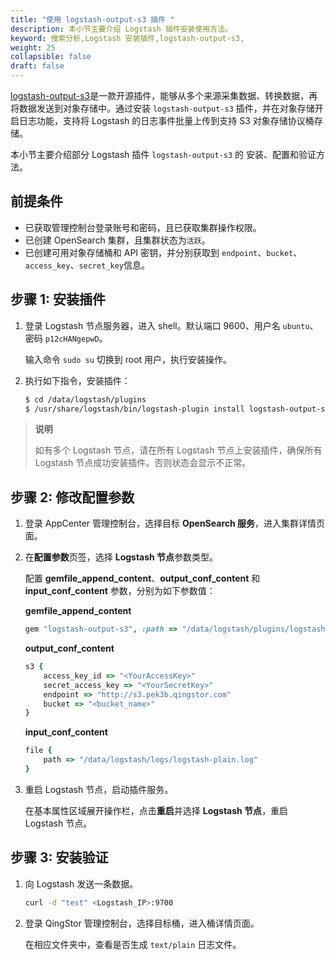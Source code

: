 ```yaml
---
title: "使用 logstash-output-s3 插件 "
description: 本小节主要介绍 Logstash 插件安装使用方法。
keyword: 搜索分析,Logstash 安装插件,logstash-output-s3,
weight: 25
collapsible: false
draft: false
---
```


[logstash-output-s3](https://www.elastic.co/guide/en/logstash/6.8/plugins-outputs-s3.html)是一款开源插件，能够从多个来源采集数据、转换数据，再将数据发送到对象存储中。通过安装 `logstash-output-s3` 插件，并在对象存储开启日志功能，支持将 Logstash 的日志事件批量上传到支持 S3 对象存储协议桶存储。

本小节主要介绍部分 Logstash 插件 `logstash-output-s3` 的 安装、配置和验证方法。

## 前提条件

- 已获取管理控制台登录账号和密码，且已获取集群操作权限。
- 已创建 OpenSearch 集群，且集群状态为`活跃`。
- 已创建可用对象存储桶和 API 密钥，并分别获取到 `endpoint`、`bucket`、`access_key`、`secret_key`信息。

## 步骤 1: 安装插件

1. 登录 Logstash 节点服务器，进入 shell。默认端口 9600、用户名 `ubuntu`、密码 `p12cHANgepwD`。

   输入命令 `sudo su` 切换到 root 用户，执行安装操作。

2. 执行如下指令，安装插件：

   ```bash
   $ cd /data/logstash/plugins
   $ /usr/share/logstash/bin/logstash-plugin install logstash-output-s3
   ```

> **说明**
>
> 如有多个 Logstash 节点，请在所有 Logstash 节点上安装插件，确保所有 Logstash 节点成功安装插件。否则状态会显示不正常。

## 步骤 2: 修改配置参数

1. 登录 AppCenter 管理控制台，选择目标 **OpenSearch 服务**，进入集群详情页面。
2. 在**配置参数**页签，选择 **Logstash 节点**参数类型。
   
   配置 **gemfile_append_content**、**output_conf_content** 和 **input_conf_content** 参数，分别为如下参数值：

   **gemfile_append_content**

   ```ruby
   gem "logstash-output-s3", :path => "/data/logstash/plugins/logstash-output-s3"
   ```

   **output_conf_content**

   ```ruby
   s3 {
       access_key_id => "<YourAccessKey>"
       secret_access_key => "<YourSecretKey>"
       endpoint => "http://s3.pek3b.qingstor.com"
       bucket => "<bucket_name>"
   }
   ```

   **input_conf_content**

   ```ruby
   file {
       path => "/data/logstash/logs/logstash-plain.log"
   }
   ```

3. 重启 Logstash 节点，启动插件服务。
   
   在基本属性区域展开操作栏，点击**重启**并选择 **Logstash 节点**，重启 Logstash 节点。
<!--
## 步骤 3: 开启桶日志归档

对象存储日志归档功能，可以将 Bucket 的访问日志以 Object 的形式存储至 Bucket 下的指定目录。

更多桶日志说明，请参见[日志归档](/storage/object-storage/manual/console/bucket_manage/logging/)。

1. 登录 QingStor 管理控制台，选择目标桶，进入桶详情页面。
2. 在**日志**页签，配置**目标 Bucket** 和**日志文件前缀**，并应用修改，即开启桶日志归档功能。

![开启日志归档](../../../_images/logstash_log_s3.png)
-->

## 步骤 3: 安装验证

1. 向 Logstash 发送一条数据。

   ```bash
   curl -d "test" <Logstash_IP>:9700
   ```

2. 登录 QingStor 管理控制台，选择目标桶，进入桶详情页面。
   
   在相应文件夹中，查看是否生成 `text/plain` 日志文件。
